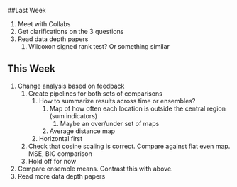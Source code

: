 ##Last Week

1. Meet with Collabs
2. Get clarifications on the 3 questions
3. Read data depth papers
   1. Wilcoxon signed rank test? Or something similar



## This Week

1. Change analysis based on feedback
   1. ~~Create pipelines for both sets of comparisons~~
      1. How to summarize results across time or ensembles?
         1. Map of how often each location is outside the central region (sum indicators)
            1. Maybe an over/under set of maps
         2. Average distance map
      2. Horizontal first
   2. Check that cosine scaling is correct. Compare against flat even map. MSE, BIC comparison
   3. Hold off for now
2. Compare ensemble means. Contrast this with above.
3. Read more data depth papers





